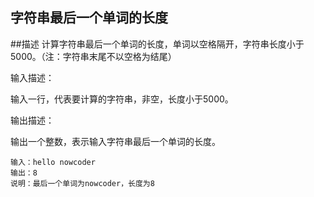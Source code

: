 ## 字符串最后一个单词的长度


##描述
计算字符串最后一个单词的长度，单词以空格隔开，字符串长度小于5000。（注：字符串末尾不以空格为结尾）

输入描述：

输入一行，代表要计算的字符串，非空，长度小于5000。

输出描述：

输出一个整数，表示输入字符串最后一个单词的长度。


```
输入：hello nowcoder
输出：8
说明：最后一个单词为nowcoder，长度为8   
```